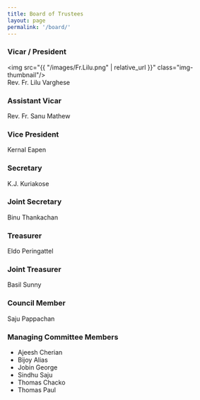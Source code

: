 ```yaml
---
title: Board of Trustees
layout: page
permalink: '/board/'
---
```

      
### Vicar / President
<img src="{{ "/images/Fr.Lilu.png" | relative_url }}" class="img-thumbnail"/> <br />
Rev. Fr. Lilu Varghese

### Assistant Vicar
Rev. Fr. Sanu Mathew

### Vice President
Kernal Eapen

### Secretary
K.J. Kuriakose

### Joint Secretary
Binu Thankachan

### Treasurer
Eldo Peringattel

### Joint Treasurer
Basil Sunny

### Council Member
Saju Pappachan

### Managing Committee Members
- Ajeesh Cherian
- Bijoy Alias
- Jobin George
- Sindhu Saju
- Thomas Chacko
- Thomas Paul
